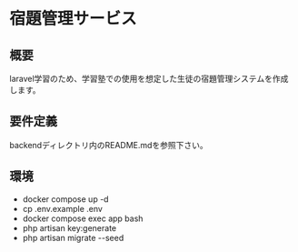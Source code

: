 # 宿題管理サービス  

## 概要  
laravel学習のため、学習塾での使用を想定した生徒の宿題管理システムを作成します。  

## 要件定義  
backendディレクトリ内のREADME.mdを参照下さい。  

## 環境  
- docker compose up -d  
- cp .env.example .env  
- docker compose exec app bash  
- php artisan key:generate    
- php artisan migrate --seed  
